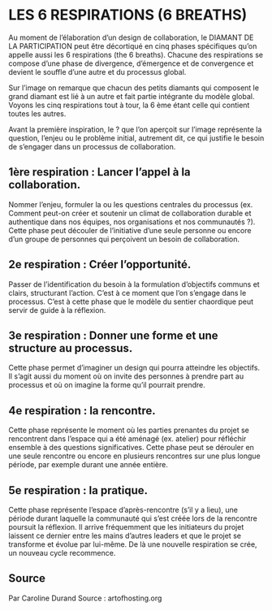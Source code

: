 # LES 6 RESPIRATIONS (6 BREATHS)

Au moment de l’élaboration d’un design de collaboration, le DIAMANT DE LA PARTICIPATION peut être décortiqué en cinq phases spécifiques qu’on appelle aussi
les 6 respirations (the 6 breaths). Chacune des respirations se compose d’une phase
de divergence, d’émergence et de convergence et devient le souffle d’une autre et du processus global. 

Sur l’image on remarque que chacun des petits diamants
qui composent le grand diamant est lié à un autre et fait partie intégrante du
modèle global. Voyons les cinq respirations tout à tour, la 6 ème étant celle qui
contient toutes les autres.

Avant la première inspiration, le ? que l’on aperçoit sur l’image représente la
question, l’enjeu ou le problème initial, autrement dit, ce qui justifie le besoin de
s’engager dans un processus de collaboration.

## 1ère respiration : Lancer l’appel à la collaboration.
Nommer l’enjeu, formuler la ou les questions centrales du processus (ex. Comment peut-on créer et soutenir un climat de collaboration durable et authentique dans
nos équipes, nos organisations et nos communautés ?). Cette phase peut découler
de l’initiative d’une seule personne ou encore d’un groupe de personnes qui
perçoivent un besoin de collaboration.

## 2e respiration : Créer l’opportunité.
Passer de l’identification du besoin à la formulation d’objectifs communs et clairs,
structurant l’action. C’est à ce moment que l’on s’engage dans le processus. C’est
à cette phase que le modèle du sentier chaordique peut servir de guide à la
réflexion.

## 3e respiration : Donner une forme et une structure au processus.
Cette phase permet d’imaginer un design qui pourra atteindre les objectifs. Il s’agit
aussi du moment où on invite des personnes à prendre part au processus et où on
imagine la forme qu’il pourrait prendre.

## 4e respiration : la rencontre.
Cette phase représente le moment où les parties prenantes du projet se rencontrent
dans l’espace qui a été aménagé (ex. atelier) pour réfléchir ensemble à des
questions significatives. Cette phase peut se dérouler en une seule rencontre ou
encore en plusieurs rencontres sur une plus longue période, par exemple durant une
année entière.

## 5e respiration : la pratique.
Cette phase représente l’espace d’après-rencontre (s’il y a lieu), une période
durant laquelle la communauté qui s’est créée lors de la rencontre poursuit la
réflexion. Il arrive fréquemment que les initiateurs du projet laissent ce dernier entre
les mains d’autres leaders et que le projet se transforme et évolue par lui-même. De
là une nouvelle respiration se crée, un nouveau cycle recommence.


## Source

Par Caroline Durand
Source : artofhosting.org
